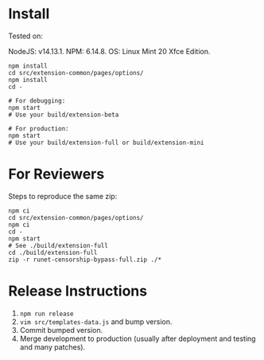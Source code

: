 # Install

Tested on:

NodeJS: v14.13.1.
NPM: 6.14.8.
OS: Linux Mint 20 Xfce Edition.

```
npm install
cd src/extension-common/pages/options/
npm install
cd -

# For debugging:
npm start 
# Use your build/extension-beta

# For production:
npm start
# Use your build/extension-full or build/extension-mini
```

# For Reviewers

Steps to reproduce the same zip:
```
npm ci
cd src/extension-common/pages/options/
npm ci
cd -
npm start
# See ./build/extension-full
cd ./build/extension-full
zip -r runet-censorship-bypass-full.zip ./*
```

# Release Instructions

1. `npm run release`
2. `vim src/templates-data.js` and bump version.
3. Commit bumped version.
4. Merge development to production (usually after deployment and testing and many patches).
